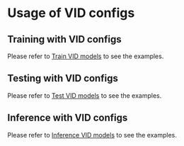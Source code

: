 # Usage of VID configs

## Training with VID configs

Please refer to [Train VID models](../../docs/en/quick_run.md#examples-of-training-vid-model) to see the examples.

## Testing with VID configs

Please refer to [Test VID models](../../docs/en/quick_run.md#examples-of-testing-vid-model) to see the examples.

## Inference with VID configs

Please refer to [Inference VID models](../../docs/en/quick_run.md#inference-vid-models) to see the examples.
